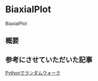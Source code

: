 # BiaxialPlot  
BiaxialPlot  
  
## 概要  

## 参考にさせていただいた記事  
[Pythonでランダムウォーク](https://qiita.com/toyolab/items/6535420f5ef637a4d2e8)  


